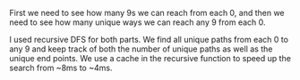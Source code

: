First we need to see how many 9s we can reach from each 0, and then we need to see how many unique ways we can reach any 9 from each 0.

I used recursive DFS for both parts. We find all unique paths from each 0 to any 9 and keep track of both the number of unique paths as well as the unique end points. We use a cache in the recursive function to speed up the search from ~8ms to ~4ms.